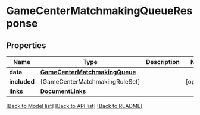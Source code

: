 # GameCenterMatchmakingQueueResponse

## Properties
Name | Type | Description | Notes
------------ | ------------- | ------------- | -------------
**data** | [**GameCenterMatchmakingQueue**](GameCenterMatchmakingQueue.md) |  | 
**included** | [GameCenterMatchmakingRuleSet] |  | [optional] 
**links** | [**DocumentLinks**](DocumentLinks.md) |  | 

[[Back to Model list]](../README.md#documentation-for-models) [[Back to API list]](../README.md#documentation-for-api-endpoints) [[Back to README]](../README.md)


